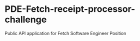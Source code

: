 # PDE-Fetch-receipt-processor-challenge
Public API application for Fetch Software Engineer Position
